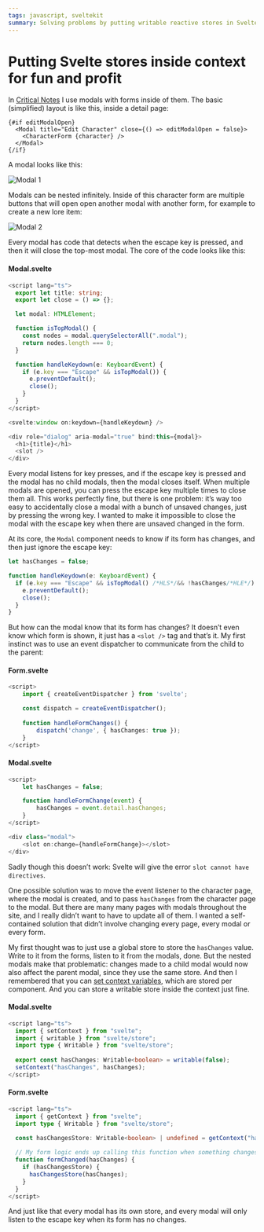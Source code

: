 ```yaml
---
tags: javascript, sveltekit
summary: Solving problems by putting writable reactive stores in Svelte’s context.
---
```


# Putting Svelte stores inside context for fun and profit

In [Critical Notes](https://www.critical-notes.com) I use modals with forms inside of them. The basic (simplified) layout is like this, inside a detail page:

```
{#if editModalOpen}
  <Modal title="Edit Character" close={() => editModalOpen = false}>
    <CharacterForm {character} />
  </Modal>
{/if}
```

A modal looks like this:

![Modal 1](/articles/images/cn-modal-1.jpg)

Modals can be nested infinitely. Inside of this character form are multiple buttons that will open open another modal with another form, for example to create a new lore item:

![Modal 2](/articles/images/cn-modal-2.jpg)

Every modal has code that detects when the escape key is pressed, and then it will close the top-most modal. The core of the code looks like this:

#### <i class="fa-regular fa-file-code"></i> Modal.svelte
``` typescript
<script lang="ts">
  export let title: string;
  export let close = () => {};

  let modal: HTMLElement;

  function isTopModal() {
    const nodes = modal.querySelectorAll(".modal");
    return nodes.length === 0;
  }

  function handleKeydown(e: KeyboardEvent) {
    if (e.key === "Escape" && isTopModal()) {
      e.preventDefault();
      close();
    }
  }
</script>

<svelte:window on:keydown={handleKeydown} />

<div role="dialog" aria-modal="true" bind:this={modal}>
  <h1>{title}</h1>
  <slot />
</div>
```

Every modal listens for key presses, and if the escape key is pressed and the modal has no child modals, then the modal closes itself. When multiple modals are opened, you can press the escape key multiple times to close them all. This works perfectly fine, but there is one problem: it’s way too easy to accidentally close a modal with a bunch of unsaved changes, just by pressing the wrong key. I wanted to make it impossible to close the modal with the escape key when there are unsaved changed in the form.

At its core, the `Modal` component needs to know if its form has changes, and then just ignore the escape key:

``` typescript
let hasChanges = false;

function handleKeydown(e: KeyboardEvent) {
  if (e.key === "Escape" && isTopModal() /*HLS*/&& !hasChanges/*HLE*/) {
    e.preventDefault();
    close();
  }
}
```

But how can the modal know that its form has changes? It doesn’t even know which form is shown, it just has a `<slot />` tag and that’s it. My first instinct was to use an event dispatcher to communicate from the child to the parent:

#### <i class="fa-regular fa-file-code"></i> Form.svelte
``` typescript
<script>
    import { createEventDispatcher } from 'svelte';

    const dispatch = createEventDispatcher();
    
    function handleFormChanges() {
        dispatch('change', { hasChanges: true });
    }
</script>
```

#### <i class="fa-regular fa-file-code"></i> Modal.svelte
``` typescript
<script>
    let hasChanges = false;

    function handleFormChange(event) {
        hasChanges = event.detail.hasChanges;
    }
</script>

<div class="modal">
    <slot on:change={handleFormChange}></slot>
</div>
```

Sadly though this doesn’t work: Svelte will give the error `slot cannot have directives`.

One possible solution was to move the event listener to the character page, where the modal is created, and to pass `hasChanges` from the character page to the modal. But there are many many pages with modals throughout the site, and I really didn’t want to have to update all of them. I wanted a self-contained solution that didn’t involve changing every page, every modal or every form.

My first thought was to just use a global store to store the `hasChanges` value. Write to it from the forms, listen to it from the modals, done. But the nested modals make that problematic: changes made to a child modal would now also affect the parent modal, since they use the same store. And then I remembered that you can [set context variables](https://v4.svelte.dev/docs/svelte#setcontext), which are stored per component. And you can store a writable store inside the context just fine.

#### <i class="fa-regular fa-file-code"></i> Modal.svelte
``` typescript
<script lang="ts">
  import { setContext } from "svelte";
  import { writable } from "svelte/store";
  import type { Writable } from "svelte/store";
  
  export const hasChanges: Writable<boolean> = writable(false);
  setContext("hasChanges", hasChanges);
</script>
```

#### <i class="fa-regular fa-file-code"></i> Form.svelte
``` typescript
<script lang="ts">
  import { getContext } from "svelte";
  import type { Writable } from "svelte/store";

  const hasChangesStore: Writable<boolean> | undefined = getContext("hasChanges");
  
  // My form logic ends up calling this function when something changes
  function formChanged(hasChanges) {
    if (hasChangesStore) {
      hasChangesStore(hasChanges);
    }
  }
</script>
```

And just like that every modal has its own store, and every modal will only listen to the escape key when its form has no changes.